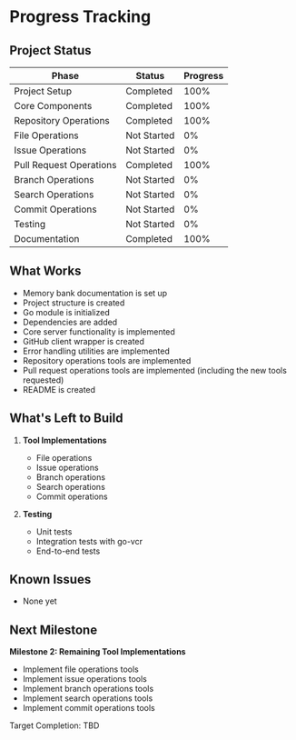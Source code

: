 # Progress Tracking

## Project Status

| Phase | Status | Progress |
|-------|--------|----------|
| Project Setup | Completed | 100% |
| Core Components | Completed | 100% |
| Repository Operations | Completed | 100% |
| File Operations | Not Started | 0% |
| Issue Operations | Not Started | 0% |
| Pull Request Operations | Completed | 100% |
| Branch Operations | Not Started | 0% |
| Search Operations | Not Started | 0% |
| Commit Operations | Not Started | 0% |
| Testing | Not Started | 0% |
| Documentation | Completed | 100% |

## What Works

- Memory bank documentation is set up
- Project structure is created
- Go module is initialized
- Dependencies are added
- Core server functionality is implemented
- GitHub client wrapper is created
- Error handling utilities are implemented
- Repository operations tools are implemented
- Pull request operations tools are implemented (including the new tools requested)
- README is created

## What's Left to Build

1. **Tool Implementations**
   - File operations
   - Issue operations
   - Branch operations
   - Search operations
   - Commit operations

2. **Testing**
   - Unit tests
   - Integration tests with go-vcr
   - End-to-end tests

## Known Issues

- None yet

## Next Milestone

**Milestone 2: Remaining Tool Implementations**
- Implement file operations tools
- Implement issue operations tools
- Implement branch operations tools
- Implement search operations tools
- Implement commit operations tools

Target Completion: TBD
